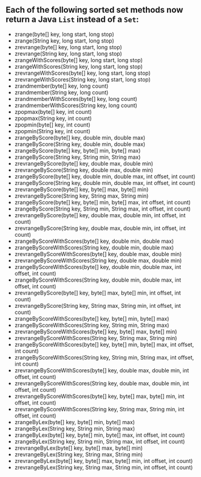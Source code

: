 ## Each of the following sorted set methods now return a Java `List` instead of a `Set`:

- zrange(byte[] key, long start, long stop)
- zrange(String key, long start, long stop)
- zrevrange(byte[] key, long start, long stop)
- zrevrange(String key, long start, long stop)
- zrangeWithScores(byte[] key, long start, long stop)
- zrangeWithScores(String key, long start, long stop)
- zrevrangeWithScores(byte[] key, long start, long stop)
- zrevrangeWithScores(String key, long start, long stop)
- zrandmember(byte[] key, long count)
- zrandmember(String key, long count)
- zrandmemberWithScores(byte[] key, long count)
- zrandmemberWithScores(String key, long count)
- zpopmax(byte[] key, int count)
- zpopmax(String key, int count)
- zpopmin(byte[] key, int count)
- zpopmin(String key, int count)
- zrangeByScore(byte[] key, double min, double max)
- zrangeByScore(String key, double min, double max)
- zrangeByScore(byte[] key, byte[] min, byte[] max)
- zrangeByScore(String key, String min, String max)
- zrevrangeByScore(byte[] key, double max, double min)
- zrevrangeByScore(String key, double max, double min)
- zrangeByScore(byte[] key, double min, double max, int offset, int count)
- zrangeByScore(String key, double min, double max, int offset, int count)
- zrevrangeByScore(byte[] key, byte[] max, byte[] min)
- zrevrangeByScore(String key, String max, String min)
- zrangeByScore(byte[] key, byte[] min, byte[] max, int offset, int count)
- zrangeByScore(String key, String min, String max, int offset, int count)
- zrevrangeByScore(byte[] key, double max, double min, int offset, int count)
- zrevrangeByScore(String key, double max, double min, int offset, int count)
- zrangeByScoreWithScores(byte[] key, double min, double max)
- zrangeByScoreWithScores(String key, double min, double max)
- zrevrangeByScoreWithScores(byte[] key, double max, double min)
- zrevrangeByScoreWithScores(String key, double max, double min)
- zrangeByScoreWithScores(byte[] key, double min, double max, int offset, int count)
- zrangeByScoreWithScores(String key, double min, double max, int offset, int count)
- zrevrangeByScore(byte[] key, byte[] max, byte[] min, int offset, int count)
- zrevrangeByScore(String key, String max, String min, int offset, int count)
- zrangeByScoreWithScores(byte[] key, byte[] min, byte[] max)
- zrangeByScoreWithScores(String key, String min, String max)
- zrevrangeByScoreWithScores(byte[] key, byte[] max, byte[] min)
- zrevrangeByScoreWithScores(String key, String max, String min)
- zrangeByScoreWithScores(byte[] key, byte[] min, byte[] max, int offset, int count)
- zrangeByScoreWithScores(String key, String min, String max, int offset, int count)
- zrevrangeByScoreWithScores(byte[] key, double max, double min, int offset, int count)
- zrevrangeByScoreWithScores(String key, double max, double min, int offset, int count)
- zrevrangeByScoreWithScores(byte[] key, byte[] max, byte[] min, int offset, int count)
- zrevrangeByScoreWithScores(String key, String max, String min, int offset, int count)
- zrangeByLex(byte[] key, byte[] min, byte[] max)
- zrangeByLex(String key, String min, String max)
- zrangeByLex(byte[] key, byte[] min, byte[] max, int offset, int count)
- zrangeByLex(String key, String min, String max, int offset, int count)
- zrevrangeByLex(byte[] key, byte[] max, byte[] min)
- zrevrangeByLex(String key, String max, String min)
- zrevrangeByLex(byte[] key, byte[] max, byte[] min, int offset, int count)
- zrevrangeByLex(String key, String max, String min, int offset, int count)
